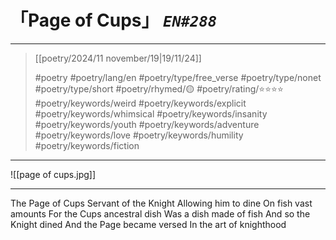 # 「Page of Cups」 *`EN#288`*

---

> [[poetry/2024/11 november/19|19/11/24]]
> 
> #poetry 
> #poetry/lang/en 
> #poetry/type/free_verse #poetry/type/nonet #poetry/type/short 
> #poetry/rhymed/🟡 
> #poetry/rating/⭐⭐⭐⭐ 
>  #poetry/keywords/weird #poetry/keywords/explicit #poetry/keywords/whimsical #poetry/keywords/insanity #poetry/keywords/youth #poetry/keywords/adventure #poetry/keywords/love #poetry/keywords/humility #poetry/keywords/fiction 

---

![[page of cups.jpg]]

---

The Page of Cups
Servant of the Knight
Allowing him to dine
On fish vast amounts
For the Cups ancestral dish
Was a dish made of fish
And so the Knight dined
And the Page became versed
In the art of knighthood